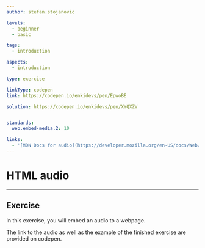 ```yaml
---
author: stefan.stojanovic

levels:
  - beginner
  - basic

tags:
  - introduction

aspects:
  - introduction

type: exercise

linkType: codepen
link: https://codepen.io/enkidevs/pen/EpwoBE

solution: https://codepen.io/enkidevs/pen/XYQXZV


standards:
  web.embed-media.2: 10

links:
  - '[MDN Docs for audio](https://developer.mozilla.org/en-US/docs/Web/HTML/Element/audio){website}'
---
```

# HTML audio
---

## Exercise
In this exercise, you will embed an audio to a webpage.

The link to the audio as well as the example of the finished exercise are provided on codepen.
